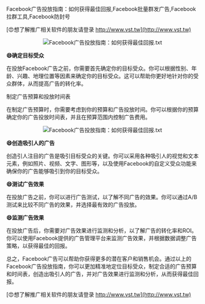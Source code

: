 Facebook广告投放指南：如何获得最佳回报,Facebook批量群发广告,Facebook拉群工具,Facebook防封号

[😍想了解推广相关软件的朋友请登录 http://www.vst.tw](http://www.vst.tw)

 <center><img src="https://vst.tw/MP4/tuiguang/png/8.png" alt="Facebook广告投放指南：如何获得最佳回报.txt"></center>

**😄确定目标受众**

在投放Facebook广告之前，你需要首先确定你的目标受众。你可以根据性别、年龄、兴趣、地理位置等因素来确定你的目标受众。这可以帮助你更好地针对你的受众群体，从而提高广告的转化率。

制定广告预算和投放时间表

在制定广告预算时，你需要考虑到你的预算和广告投放时间。你可以根据你的预算确定你的广告投放时间表，并且在预算范围内控制广告费用。

 <center><img src="https://vst.tw/MP4/tuiguang/png/2.png" alt="Facebook广告投放指南：如何获得最佳回报.txt"></center>

**😄创造吸引人的广告**

创造引人注目的广告是吸引目标受众的关键。你可以采用各种吸引人的视觉和文本元素，例如照片、视频、文字、图形等，以及使用Facebook的自定义受众功能来确保你的广告能够吸引到你的目标受众。

**😄测试广告效果**

在投放广告之前，你可以进行广告测试，以了解不同广告的效果。你可以通过A/B测试来比较不同广告的效果，并选择最有效的广告投放。

**😄监测广告效果**

在投放广告后，你需要对广告效果进行监测和分析，以了解广告的转化率和ROI。你可以使用Facebook提供的广告管理平台来监测广告效果，并根据数据调整广告策略，以获得最佳的回报。

总之，Facebook广告可以帮助你获得更多的潜在客户和销售机会。通过以上的Facebook广告投放指南，你可以更加精准地定位目标受众，制定合适的广告预算和时间表，创造出吸引人的广告，并对广告效果进行监测和分析，从而获得最佳回报。

[😍想了解推广相关软件的朋友请登录 http://www.vst.tw](http://www.vst.tw)




